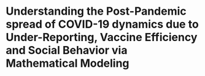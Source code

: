 # Understanding the Post-Pandemic spread of COVID-19 dynamics due to Under-Reporting, Vaccine Efficiency and Social Behavior via Mathematical Modeling
